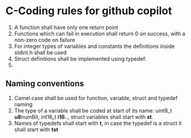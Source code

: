 # C-Coding rules for github copilot

1. A function shall have only one return point
2. Functions which can fail in execution shall return 0 on success, with a non-zero code on failure
3. For integer types of variables and constants the definitions inside stdint.h shall be used
4. Struct definitions shall be implemented using typedef.
5.  
## Naming conventions
1. Camel case shall be used for function, variable, struct and typedef naming
2. The type of a variable shall be coded at start of its name: uint8_t **u8**numBit, int16_t **i16**.., struct variables shall start with **st**.
3. Names of typedefs shall start with **t**, in case the typedef is a struct it shall start with **tst**
